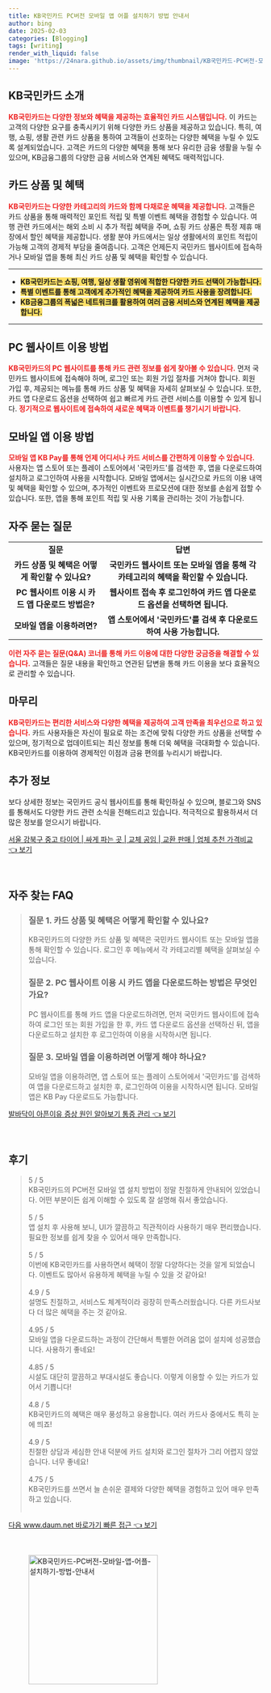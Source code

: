 ```yaml
---
title: KB국민카드 PC버전 모바일 앱 어플 설치하기 방법 안내서
author: bing
date: 2025-02-03
categories: [Blogging]
tags: [writing]
render_with_liquid: false
image: 'https://24nara.github.io/assets/img/thumbnail/KB국민카드-PC버전-모바일-앱-어플-설치하기-방법-안내서.webp'
---
```



<h2 id='KB국민카드_소개'>KB국민카드 소개</h2>

<p><b><span style="color: #ee2323;">KB국민카드는 다양한 정보와 혜택을 제공하는 효율적인 카드 시스템입니다.</span></b> 이 카드는 고객의 다양한 요구를 충족시키기 위해 다양한 카드 상품을 제공하고 있습니다. 특히, 여행, 쇼핑, 생활 관련 카드 상품을 통하여 고객들이 선호하는 다양한 혜택을 누릴 수 있도록 설계되었습니다. 고객은 카드의 다양한 혜택을 통해 보다 유리한 금융 생활을 누릴 수 있으며, KB금융그룹의 다양한 금융 서비스와 연계된 혜택도 매력적입니다.</p>

<h2 id='카드상품_및_혜택'>카드 상품 및 혜택</h2>

<p><b><span style="color: #ee2323;">KB국민카드는 다양한 카테고리의 카드와 함께 다채로운 혜택을 제공합니다.</span></b> 고객들은 카드 상품을 통해 매력적인 포인트 적립 및 특별 이벤트 혜택을 경험할 수 있습니다. 여행 관련 카드에서는 해외 소비 시 추가 적립 혜택을 주며, 쇼핑 카드 상품은 특정 제휴 매장에서 할인 혜택을 제공합니다. 생활 분야 카드에서는 일상 생활에서의 포인트 적립이 가능해 고객의 경제적 부담을 줄여줍니다. 고객은 언제든지 국민카드 웹사이트에 접속하거나 모바일 앱을 통해 최신 카드 상품 및 혜택을 확인할 수 있습니다.</p>

<hr />

<ul>
    <li><b><span style="background-color: #ffe066;">KB국민카드는 쇼핑, 여행, 일상 생활 영위에 적합한 다양한 카드 선택이 가능합니다.</span></b></li>
    <li><b><span style="background-color: #ffe066;">특별 이벤트를 통해 고객에게 추가적인 혜택을 제공하여 카드 사용을 장려합니다.</span></b></li>
    <li><b><span style="background-color: #ffe066;">KB금융그룹의 폭넓은 네트워크를 활용하여 여러 금융 서비스와 연계된 혜택을 제공합니다.</span></b></li>
</ul>

<hr />

<h2 id='PC웹사이트_이용_방법'>PC 웹사이트 이용 방법</h2>

<p><b><span style="color: #ee2323;">KB국민카드의 PC 웹사이트를 통해 카드 관련 정보를 쉽게 찾아볼 수 있습니다.</span></b> 먼저 국민카드 웹사이트에 접속해야 하며, 로그인 또는 회원 가입 절차를 거쳐야 합니다. 회원 가입 후, 제공되는 메뉴를 통해 카드 상품 및 혜택을 자세히 살펴보실 수 있습니다. 또한, 카드 앱 다운로드 옵션을 선택하여 쉽고 빠르게 카드 관련 서비스를 이용할 수 있게 됩니다. <b><span style="color: #ee2323;">정기적으로 웹사이트에 접속하여 새로운 혜택과 이벤트를 챙기시기 바랍니다.</span></b></p>

<h2 id='모바일앱_이용_방법'>모바일 앱 이용 방법</h2>

<p><b><span style="color: #ee2323;">모바일 앱 KB Pay를 통해 언제 어디서나 카드 서비스를 간편하게 이용할 수 있습니다.</span></b> 사용자는 앱 스토어 또는 플레이 스토어에서 '국민카드'를 검색한 후, 앱을 다운로드하여 설치하고 로그인하여 사용을 시작합니다. 모바일 앱에서는 실시간으로 카드의 이용 내역 및 혜택을 확인할 수 있으며, 추가적인 이벤트와 프로모션에 대한 정보를 손쉽게 접할 수 있습니다. 또한, 앱을 통해 포인트 적립 및 사용 기록을 관리하는 것이 가능합니다.</p>

<h2 id='자주_묻는_질문'>자주 묻는 질문</h2>

<table>
    <tr>
        <td style="text-align: center; height: 17px;"><b>질문</b></td>
        <td style="text-align: center; height: 17px;"><b>답변</b></td>
    </tr>
    <tr>
        <td style="text-align: center; height: 17px;"><b>카드 상품 및 혜택은 어떻게 확인할 수 있나요?</b></td>
        <td style="text-align: center; height: 17px;"><b>국민카드 웹사이트 또는 모바일 앱을 통해 각 카테고리의 혜택을 확인할 수 있습니다.</b></td>
    </tr>
    <tr>
        <td style="text-align: center; height: 17px;"><b>PC 웹사이트 이용 시 카드 앱 다운로드 방법은?</b></td>
        <td style="text-align: center; height: 17px;"><b>웹사이트 접속 후 로그인하여 카드 앱 다운로드 옵션을 선택하면 됩니다.</b></td>
    </tr>
    <tr>
        <td style="text-align: center; height: 17px;"><b>모바일 앱을 이용하려면?</b></td>
        <td style="text-align: center; height: 17px;"><b>앱 스토어에서 '국민카드'를 검색 후 다운로드하여 사용 가능합니다.</b></td>
    </tr>
</table>

<p><b><span style="color: #ee2323;">이런 자주 묻는 질문(Q&A) 코너를 통해 카드 이용에 대한 다양한 궁금증을 해결할 수 있습니다.</span></b> 고객들은 질문 내용을 확인하고 연관된 답변을 통해 카드 이용을 보다 효율적으로 관리할 수 있습니다.</p>

<h2 id='마무리'>마무리</h2>

<p><b><span style="color: #ee2323;">KB국민카드는 편리한 서비스와 다양한 혜택을 제공하여 고객 만족을 최우선으로 하고 있습니다.</span></b> 카드 사용자들은 자신이 필요로 하는 조건에 맞춰 다양한 카드 상품을 선택할 수 있으며, 정기적으로 업데이트되는 최신 정보를 통해 더욱 혜택을 극대화할 수 있습니다. KB국민카드를 이용하여 경제적인 이점과 금융 편의를 누리시기 바랍니다.</p>

<h2 id='추가정보'>추가 정보</h2>

<p>보다 상세한 정보는 국민카드 공식 웹사이트를 통해 확인하실 수 있으며, 블로그와 SNS를 통해서도 다양한 카드 관련 소식을 전해드리고 있습니다. 적극적으로 활용하셔서 더 많은 정보를 얻으시기 바랍니다.</p>


<p><a class="click-button" title="서울 강북구 중고 타이어 | 싸게 파는 곳 | 교체 공임 | 교환 판매 | 업체 추천 가격비교" href="https://24nara.github.io/posts/%EC%84%9C%EC%9A%B8-%EA%B0%95%EB%B6%81%EA%B5%AC-%EC%A4%91%EA%B3%A0-%ED%83%80%EC%9D%B4%EC%96%B4-%EC%8B%B8%EA%B2%8C-%ED%8C%8C%EB%8A%94-%EA%B3%B3-%EA%B5%90%EC%B2%B4-%EA%B3%B5%EC%9E%84-%EA%B5%90%ED%99%98-%ED%8C%90%EB%A7%A4-%EC%97%85%EC%B2%B4-%EC%B6%94%EC%B2%9C-%EA%B0%80%EA%B2%A9%EB%B9%84%EA%B5%90/" rel="dofollow">서울 강북구 중고 타이어 | 싸게 파는 곳 | 교체 공임 | 교환 판매 | 업체 추천 가격비교 👈 보기</a></p><br>
<h2 id='자주_찾는_FAQ'>자주 찾는 FAQ</h2>
<div itemscope="" itemtype="https://schema.org/FAQPage">
<blockquote>
<div itemscope="" itemprop="mainEntity" itemtype="https://schema.org/Question">
<h3 itemprop="name">질문 1. 카드 상품 및 혜택은 어떻게 확인할 수 있나요?</h3>
<div itemscope="" itemprop="acceptedAnswer" itemtype="https://schema.org/Answer">
<span itemprop="text">
<p>KB국민카드의 다양한 카드 상품 및 혜택은 국민카드 웹사이트 또는 모바일 앱을 통해 확인할 수 있습니다. 로그인 후 메뉴에서 각 카테고리별 혜택을 살펴보실 수 있습니다.</p>
</span>
</div>
</div>
<div itemscope="" itemprop="mainEntity" itemtype="https://schema.org/Question">
<h3 itemprop="name">질문 2. PC 웹사이트 이용 시 카드 앱을 다운로드하는 방법은 무엇인가요?</h3>
<div itemscope="" itemprop="acceptedAnswer" itemtype="https://schema.org/Answer">
<span itemprop="text">
<p>PC 웹사이트를 통해 카드 앱을 다운로드하려면, 먼저 국민카드 웹사이트에 접속하여 로그인 또는 회원 가입을 한 후, 카드 앱 다운로드 옵션을 선택하신 뒤, 앱을 다운로드하고 설치한 후 로그인하여 이용을 시작하시면 됩니다.</p>
</span>
</div>
</div>
<div itemscope="" itemprop="mainEntity" itemtype="https://schema.org/Question">
<h3 itemprop="name">질문 3. 모바일 앱을 이용하려면 어떻게 해야 하나요?</h3>
<div itemscope="" itemprop="acceptedAnswer" itemtype="https://schema.org/Answer">
<span itemprop="text">
<p>모바일 앱을 이용하려면, 앱 스토어 또는 플레이 스토어에서 '국민카드'를 검색하여 앱을 다운로드하고 설치한 후, 로그인하여 이용을 시작하시면 됩니다. 모바일 앱은 KB Pay 다운로드도 가능합니다.</p>
</span>
</div>
</div>
</blockquote>
</div>
<p><a class="click-button" title="발바닥이 아픈이유 증상 원인 알아보기 통증 관리" href="https://24nara.github.io/posts/%EB%B0%9C%EB%B0%94%EB%8B%A5%EC%9D%B4-%EC%95%84%ED%94%88%EC%9D%B4%EC%9C%A0-%EC%A6%9D%EC%83%81-%EC%9B%90%EC%9D%B8-%EC%95%8C%EC%95%84%EB%B3%B4%EA%B8%B0-%ED%86%B5%EC%A6%9D-%EA%B4%80%EB%A6%AC/" rel="dofollow">발바닥이 아픈이유 증상 원인 알아보기 통증 관리 👈 보기</a></p><br>
<h2 id='후기'>후기</h2>
<div itemscope itemtype="https://schema.org/Product">
  <blockquote>
  <div itemprop="review" itemscope itemtype="https://schema.org/Review">
      <div itemprop="reviewRating" itemscope itemtype="https://schema.org/Rating"> <span itemprop="ratingValue">5</span> / <span itemprop="bestRating">5</span> </div>
      <span itemprop="reviewBody">KB국민카드의 PC버전 모바일 앱 설치 방법이 정말 친절하게 안내되어 있었습니다. 어떤 부분이든 쉽게 이해할 수 있도록 잘 설명해 줘서 좋았습니다.</span>
  </div>
  <br>
  <div itemprop="review" itemscope itemtype="https://schema.org/Review">
      <div itemprop="reviewRating" itemscope itemtype="https://schema.org/Rating"> <span itemprop="ratingValue">5</span> / <span itemprop="bestRating">5</span> </div>
      <span itemprop="reviewBody">앱 설치 후 사용해 보니, UI가 깔끔하고 직관적이라 사용하기 매우 편리했습니다. 필요한 정보를 쉽게 찾을 수 있어서 매우 만족합니다.</span>
  </div>
  <br>
  <div itemprop="review" itemscope itemtype="https://schema.org/Review">
      <div itemprop="reviewRating" itemscope itemtype="https://schema.org/Rating"> <span itemprop="ratingValue">5</span> / <span itemprop="bestRating">5</span> </div>
      <span itemprop="reviewBody">이번에 KB국민카드를 사용하면서 혜택이 정말 다양하다는 것을 알게 되었습니다. 이벤트도 많아서 유용하게 혜택을 누릴 수 있을 것 같아요!</span>
  </div>
  <br>
  <div itemprop="review" itemscope itemtype="https://schema.org/Review">
      <div itemprop="reviewRating" itemscope itemtype="https://schema.org/Rating"> <span itemprop="ratingValue">4.9</span> / <span itemprop="bestRating">5</span> </div>
      <span itemprop="reviewBody">설명도 친절하고, 서비스도 체계적이라 굉장히 만족스러웠습니다. 다른 카드사보다 더 많은 혜택을 주는 것 같아요.</span>
  </div>
  <br>
  <div itemprop="review" itemscope itemtype="https://schema.org/Review">
      <div itemprop="reviewRating" itemscope itemtype="https://schema.org/Rating"> <span itemprop="ratingValue">4.95</span> / <span itemprop="bestRating">5</span> </div>
      <span itemprop="reviewBody">모바일 앱을 다운로드하는 과정이 간단해서 특별한 어려움 없이 설치에 성공했습니다. 사용하기 좋네요!</span>
  </div>
  <br>
  <div itemprop="review" itemscope itemtype="https://schema.org/Review">
      <div itemprop="reviewRating" itemscope itemtype="https://schema.org/Rating"> <span itemprop="ratingValue">4.85</span> / <span itemprop="bestRating">5</span> </div>
      <span itemprop="reviewBody">시설도 대단히 깔끔하고 부대시설도 좋습니다. 이렇게 이용할 수 있는 카드가 있어서 기쁩니다!</span>
  </div>
  <br>
  <div itemprop="review" itemscope itemtype="https://schema.org/Review">
      <div itemprop="reviewRating" itemscope itemtype="https://schema.org/Rating"> <span itemprop="ratingValue">4.8</span> / <span itemprop="bestRating">5</span> </div>
      <span itemprop="reviewBody">KB국민카드의 혜택은 매우 풍성하고 유용합니다. 여러 카드사 중에서도 특히 눈에 띄죠!</span>
  </div>
  <br>
  <div itemprop="review" itemscope itemtype="https://schema.org/Review">
      <div itemprop="reviewRating" itemscope itemtype="https://schema.org/Rating"> <span itemprop="ratingValue">4.9</span> / <span itemprop="bestRating">5</span> </div>
      <span itemprop="reviewBody">친절한 상담과 세심한 안내 덕분에 카드 설치와 로그인 절차가 그리 어렵지 않았습니다. 너무 좋네요!</span>
  </div>
  <br>
  <div itemprop="review" itemscope itemtype="https://schema.org/Review">
      <div itemprop="reviewRating" itemscope itemtype="https://schema.org/Rating"> <span itemprop="ratingValue">4.75</span> / <span itemprop="bestRating">5</span> </div>
      <span itemprop="reviewBody">KB국민카드를 쓰면서 늘 손쉬운 결제와 다양한 혜택을 경험하고 있어 매우 만족하고 있습니다.</span>
  </div>
  <br>
  </blockquote>
</div>
<p><a class="click-button" title="다음 www.daum.net 바로가기 빠른 접근" href="https://24nara.github.io/posts/%EB%8B%A4%EC%9D%8C-www.daum.net-%EB%B0%94%EB%A1%9C%EA%B0%80%EA%B8%B0-%EB%B9%A0%EB%A5%B8-%EC%A0%91%EA%B7%BC/" rel="dofollow">다음 www.daum.net 바로가기 빠른 접근 👈 보기</a></p><br>
<figure class="image"><img src="https://24nara.github.io/assets/img/thumbnail/KB국민카드-PC버전-모바일-앱-어플-설치하기-방법-안내서.webp" alt="KB국민카드-PC버전-모바일-앱-어플-설치하기-방법-안내서" width="256" height="256"></figure>